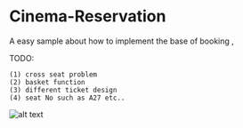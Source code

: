 Cinema-Reservation
==================

A easy sample about how to implement the base of booking ,


TODO:

```
(1) cross seat problem
(2) basket function
(3) different ticket design
(4) seat No such as A27 etc..

```

![alt text](https://dl.dropboxusercontent.com/u/23971112/cinamabooking.JPG "Title")

